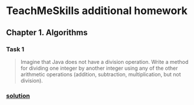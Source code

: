 # TeachMeSkills additional homework

## Chapter 1. Algorithms

### Task 1
> Imagine that Java does not have a division operation. 
> Write a method for dividing one integer by another integer 
> using any of the other arithmetic operations 
> (addition, subtraction, multiplication, but not division).
### [solution]()